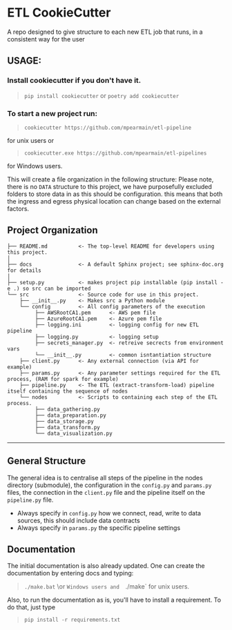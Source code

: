 # ETL CookieCutter
A repo designed to give structure to each new ETL job that runs, in a consistent way for the user

## USAGE:

### Install cookiecutter if you don't have it.

> `pip install cookiecutter` or
> `poetry add cookiecutter`

### To start a new project run:

> `cookiecutter https://github.com/mpearmain/etl-pipeline`

for unix users or 

> `cookiecutter.exe https://github.com/mpearmain/etl-pipelines`

for Windows users.

This will create a file organization in the following structure:
Please note, there is no `DATA` structure to this project, we have purposefully excluded folders to store data in as 
this should be configuration.  this means that both the ingress and egress physical location can change based on the 
external factors. 

Project Organization
------------

    ├── README.md          <- The top-level README for developers using this project.
    │
    ├── docs               <- A default Sphinx project; see sphinx-doc.org for details
    │
    ├── setup.py           <- makes project pip installable (pip install -e .) so src can be imported
    └── src                <- Source code for use in this project.
        ├── __init__.py    <- Makes src a Python module
        └── config         <- All config parameters of the execution
             ├── AWSRootCA1.pem      <- AWS pem file
             ├── AzureRootCA1.pem    <- Azure pem file
             ├── logging.ini         <- logging config for new ETL pipeline
             ├── logging.py          <- logging setup
             ├── secrets_manager.py  <- retreive secrects from environment vars 
             └── __init__.py         <- common isntantiation structure
        ├── client.py      <- Any external connection (via API for example) 
        ├── params.py      <- Any parameter settings required for the ETL process, (RAM for spark for example) 
        ├── pipeline.py    <- The ETL (extract-transform-load) pipeline itself containing the sequence of nodes
        └── nodes          <- Scripts to containing each step of the ETL process.
             ├── data_gathering.py       
             ├── data_preparation.py
             ├── data_storage.py
             ├── data_transform.py
             └── data_visualization.py
         
--------

## General Structure

The general idea is to centralise all steps of the pipeline in the nodes directory (submodule), the configuration in the `config.py` and `params.py` files, the connection in the `client.py` file and the pipeline itself on the `pipeline.py` file. 
- Always specify in `config.py`  how we connect, read, write to data sources, this should include data contracts
- Always specify in `params.py` the specific pipeline settings

## Documentation

The initial documentation is also already updated. One can create the documentation by entering docs and typing: 
> `./make.bat`
\or `Windows users and 
> `./make` 
for unix users. 

Also, to run the documentation as is, you'll have to install a requirement. To do that, just type 

> `pip install -r requirements.txt`
